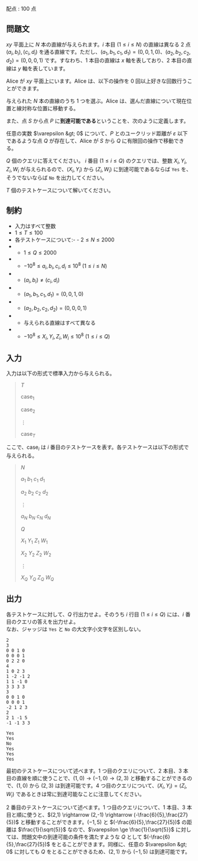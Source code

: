 配点 : $100$ 点

## 問題文

$xy$ 平面上に $N$ 本の直線が与えられます。$i$ 本目 $(1 \le i \le N)$ の直線は異なる $2$ 点 $(a_i,b_i),(c_i,d_i)$ を通る直線です。ただし、$(a_1,b_1,c_1,d_1)=(0,0,1,0)$、$(a_2,b_2,c_2,d_2)=(0,0,0,1)$ です。すなわち、$1$ 本目の直線は $x$ 軸を表しており、$2$ 本目の直線は $y$ 軸を表しています。

Alice が $xy$ 平面上にいます。Alice は、以下の操作を $0$ 回以上好きな回数行うことができます。

与えられた $N$ 本の直線のうち $1$ つを選ぶ。Alice は、選んだ直線について現在位置と線対称な位置に移動する。

また、点 $S$ から点 $P$ に**到達可能である**ということを、次のように定義します。

任意の実数 $\varepsilon &gt; 0$ について、$P$ とのユークリッド距離が $\varepsilon$ 以下であるような点 $Q$ が存在して、Alice が $S$ から $Q$ に有限回の操作で移動できる。

$Q$ 個のクエリに答えてください。 
$i$ 番目 $(1 \leq i \leq Q)$ のクエリでは、整数 $X_i,Y_i,Z_i,W_i$ が与えられるので、$(X_i,Y_i)$ から $(Z_i,W_i)$ に到達可能であるならば `Yes` を、そうでないならば `No` を出力してください。

$T$ 個のテストケースについて解いてください。

## 制約

- 入力はすべて整数
- $1 \le T \le 100$
- 各テストケースについて:-   - $2 \le N \le 2000$
-   - $1 \le Q \le 2000$
-   - $-10^8 \le a_i,b_i,c_i,d_i \le 10^8 \ (1 \le i \le N)$
-   - $(a_i,b_i) \ne (c_i,d_i)$
-   - $(a_1,b_1,c_1,d_1)=(0,0,1,0)$
-   - $(a_2,b_2,c_2,d_2)=(0,0,0,1)$
-   - 与えられる直線はすべて異なる
-   - $-10^8 \le X_i,Y_i,Z_i,W_i \le 10^8 \ (1 \le i \le Q)$

## 入力

入力は以下の形式で標準入力から与えられる。

> $T$
> 
> $\text{case}_1$
> 
> $\text{case}_2$
> 
> $\vdots$
> 
> $\text{case}_T$

ここで、$\text{case}_i$ は $i$ 番目のテストケースを表す。各テストケースは以下の形式で与えられる。

> $N$
> 
> $a_1$ $b_1$ $c_1$ $d_1$
> 
> $a_2$ $b_2$ $c_2$ $d_2$
> 
> $\vdots$
> 
> $a_N$ $b_N$ $c_N$ $d_N$
> 
> $Q$
> 
> $X_1$ $Y_1$ $Z_1$ $W_1$
> 
> $X_2$ $Y_2$ $Z_2$ $W_2$
> 
> $\vdots$
> 
> $X_Q$ $Y_Q$ $Z_Q$ $W_Q$

## 出力

各テストケースに対して、$Q$ 行出力せよ。そのうち $i$ 行目 $(1 \leq i \leq Q)$ には、$i$ 番目のクエリの答えを出力せよ。<br>
なお、ジャッジは `Yes` と `No` の大文字小文字を区別しない。

```input1
2
3
0 0 1 0
0 0 0 1
0 2 2 0
4
1 0 2 3
1 -2 -1 2
1 1 -1 0
3 3 3 3
3
0 0 1 0
0 0 0 1
-2 1 2 3
2
2 1 -1 5
-1 -1 3 3
```

```output1
Yes
Yes
No
Yes
Yes
Yes
```

最初のテストケースについて述べます。$1$ つ目のクエリについて、$2$ 本目、$3$ 本目の直線を順に使うことで、$(1,0) \rightarrow (-1,0) \rightarrow (2,3)$ と移動することができるので、$(1,0)$ から $(2,3)$ は到達可能です。$4$ つ目のクエリについて、$(X_i,Y_i)=(Z_i,W_i)$ であるときは常に到達可能なことに注意してください。

$2$ 番目のテストケースについて述べます。$1$ つ目のクエリについて、$1$ 本目、$3$ 本目と順に使うと、$(2,1) \rightarrow (2,-1) \rightarrow (-\frac{6}{5},\frac{27}{5})$ と移動することができます。$(-1,5)$ と $(-\frac{6}{5},\frac{27}{5})$ の距離は $\frac{1}{\sqrt{5}}$ なので、$\varepsilon \ge \frac{1}{\sqrt{5}}$ に対しては、問題文中の到達可能の条件を満たすような $Q$ として $(-\frac{6}{5},\frac{27}{5})$ をとることができます。同様に、任意の $\varepsilon &gt; 0$ に対しても $Q$ をとることができるため、$(2,1)$ から $(-1,5)$ は到達可能です。